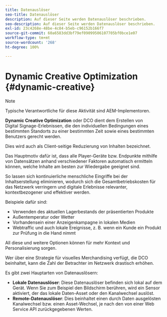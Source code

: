```yaml
---
title: Datenauslöser
seo-title: Datenauslöser
description: Auf dieser Seite werden Datenauslöser beschrieben.
seo-description: Auf dieser Seite werden Datenauslöser beschrieben.
exl-id: 23c4268e-48be-4c84-b5eb-c96152b166f7
source-git-commit: 60a6583dd3bf79ef09099506107705bf0bce1e07
workflow-type: tm+mt
source-wordcount: '268'
ht-degree: 100%

---
```


# Dynamic Creative Optimization {#dynamic-creative}

>[!NOTE]
>
>Typische Verantwortliche für diese Aktivität sind AEM-Implementoren.

**Dynamic Creative Optimization** oder DCO dient dem Erstellen von Digital Signage-Erlebnissen, die den individuellen Bedingungen eines bestimmten Standorts zu einer bestimmten Zeit sowie eines bestimmten Benutzers gerecht werden.

Dies wird auch als Client-seitige Reduzierung von Inhalten bezeichnet.

Das Hauptmotiv dafür ist, dass alle Player-Geräte bzw. Endpunkte mithilfe von Datensätzen anhand verschiedener Faktoren automatisch ermitteln können, welche Inhalte am besten zur Wiedergabe geeignet sind.

So lassen sich kontinuierliche menschliche Eingriffe bei der Inhaltserstellung eliminieren, wodurch sich die Gesamtbetriebskosten für das Netzwerk verringern und digitale Erlebnisse relevanter, kontextbezogener und effektiver werden.

Beispiele dafür sind:

* Verwenden des aktuellen Lagerbestands der präsentierten Produkte
* Außentemperatur oder Wetter
* Vorhandensein einer Anzeigenkampagne in lokalen Medien
* Webtraffic und auch lokale Ereignisse, z. B. wenn ein Kunde ein Produkt zur Prüfung in die Hand nimmt

All diese und weitere Optionen können für mehr Kontext und Personalisierung sorgen.

Wer über eine Strategie für visuelles Merchandising verfügt, die DCO beinhaltet, kann die Zahl der Betrachter im Netzwerk drastisch erhöhen.

Es gibt zwei Hauptarten von Datenauslösern:

* **Lokale Datenauslöser**: Diese Datenauslöser befinden sich lokal auf dem Gerät. Wenn Sie zum Beispiel den Bildschirm berühren, wird ein Sensor aktiviert, der das lokale Daten-Asset oder den Kanalwechsel auslöst.
* **Remote-Datenauslöser**: Dies beinhaltet einen durch Daten ausgelösten Kanalwechsel bzw. einen Asset-Wechsel, je nach den von einer Web Service API zurückgegebenen Werten.
